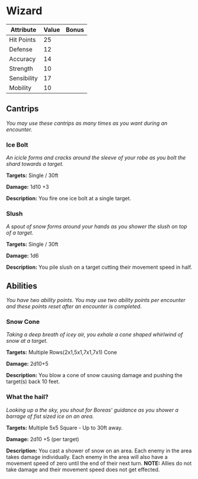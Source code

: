 # Wizard

|Attribute|Value|Bonus|
|---|---|---|
|Hit Points|25|<center> </center>|
|Defense|12|<center> </center>|
|Accuracy|14|<center> </center>|
|Strength|10|<center> </center>|
|Sensibility|17|<center> </center>|
|Mobility|10|<center> </center>|

## Cantrips
_You may use these cantrips as many times as you want during an encounter._

### Ice Bolt

_An icicle forms and cracks around the sleeve of your robe as you bolt the shard towards a target._

**Targets:** Single / 30ft

**Damage:** 1d10 +3

**Description:** You fire one ice bolt at a single target.

### Slush

_A spout of snow forms around your hands as you shower the slush on top of a target._

**Targets:** Single / 30ft

**Damage:** 1d6

**Description:** You pile slush on a target cutting their movement speed in half.


## Abilities
_You have two ability points.  You may use two ability points per encounter and these points reset after an encounter is completed._

### Snow Cone

_Taking a deep breath of icey air, you exhale a cone shaped whirlwind of snow at a target._

**Targets:** Multiple Rows(2x1,5x1,7x1,7x1) Cone

**Damage:** 2d10+5

**Description:** You blow a cone of snow causing damage and pushing the target(s) back 10 feet.

### What the hail?

_Looking up a the sky, you shout for Boreas' guidance as you shower a barrage of fist sized ice on an area._

**Targets:** Multiple 5x5 Square - Up to 30ft away.

**Damage:** 2d10 +5 (per target)

**Description:** You cast a shower of snow on an area.  Each enemy in the area takes damage individually.  Each enemy in the area will also have a movement speed of zero until the end of their next turn. **NOTE:** Allies do not take damage and their movement speed does not get effected.
